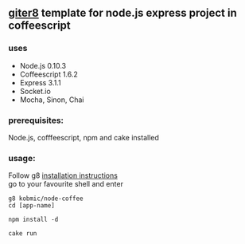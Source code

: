 ## [giter8](http://github.com/n8han/giter8) template for node.js express project in coffeescript

### uses
* Node.js 0.10.3
* Coffeescript 1.6.2
* Express 3.1.1
* Socket.io
* Mocha, Sinon, Chai

### prerequisites:
Node.js, cofffeescript, npm and cake installed

### usage:
Follow g8 [installation instructions](http://github.com/n8han/giter8#readme)  
go to your favourite shell and enter  

    g8 kobmic/node-coffee
    cd [app-name]

    npm install -d
	
    cake run

